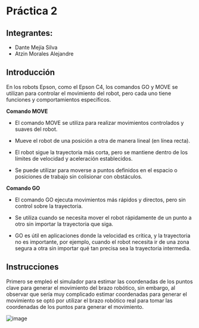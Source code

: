 # Práctica 2
<p align="justify">

## Integrantes:
- Dante Mejía Silva
- Atzin Morales Alejandre

## Introducción
En los robots Epson, como el Epson C4, los comandos GO y MOVE se utilizan para controlar el movimiento del robot, pero cada uno tiene funciones y comportamientos específicos.

**Comando MOVE**
- El comando MOVE se utiliza para realizar movimientos controlados y suaves del robot.

- Mueve el robot de una posición a otra de manera lineal (en línea recta).

- El robot sigue la trayectoria más corta, pero se mantiene dentro de los límites de velocidad y aceleración establecidos.

- Se puede utilizar para moverse a puntos definidos en el espacio o posiciones de trabajo sin colisionar con obstáculos.

**Comando GO**
- El comando GO ejecuta movimientos más rápidos y directos, pero sin control sobre la trayectoria.

- Se utiliza cuando se necesita mover el robot rápidamente de un punto a otro sin importar la trayectoria que siga.

- GO es útil en aplicaciones donde la velocidad es crítica, y la trayectoria no es importante, por ejemplo, cuando el robot necesita ir de una zona segura a otra sin importar qué tan precisa sea la trayectoria intermedia.

## Instrucciones
Primero se empleó el simulador para estimar las coordenadas de los puntos clave para generar el movimiento del brazo robótico, sin embargo, al observar que sería muy complicado estimar coordenadas para generar el movimiento se optó por utilizar el brazo robótico real para tomar las coordenadas de los puntos para generar el movimiento.
<p align="center">

![image](https://github.com/user-attachments/assets/70d517ff-50a3-42ec-8dd3-524b8f3317e8)

</p>

</p>
